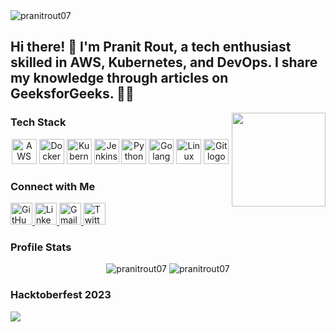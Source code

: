 <img src="https://komarev.com/ghpvc/?username=pranitrout07&label=Profile%20views&color=0e75b6&style=flat" alt="pranitrout07" />
<h2 align="left">Hi there! 👋 I'm Pranit Rout, a tech enthusiast skilled in AWS, Kubernetes, and DevOps. I share my knowledge through articles on GeeksforGeeks. 🚀✨</h2>

<div align="center">
  <img align="right" height="150" src="https://media.giphy.com/media/f3iwJFOVOwuy7K6FFw/giphy.gif" />
</div>

### Tech Stack
<div align="center">
  <img src="https://cdn.jsdelivr.net/gh/devicons/devicon/icons/amazonwebservices/amazonwebservices-original-wordmark.svg" height="40" alt="AWS logo" />
  <img src="https://cdn.jsdelivr.net/gh/devicons/devicon/icons/docker/docker-original-wordmark.svg" height="40" alt="Docker logo" />
  <img src="https://cdn.jsdelivr.net/gh/devicons/devicon/icons/kubernetes/kubernetes-plain-wordmark.svg" height="40" alt="Kubernetes logo" />
  <img src="https://cdn.jsdelivr.net/gh/devicons/devicon/icons/jenkins/jenkins-original.svg" height="40" alt="Jenkins logo" />
  <img src="https://cdn.jsdelivr.net/gh/devicons/devicon/icons/python/python-original.svg" height="40" alt="Python logo" />
  <img src="https://cdn.jsdelivr.net/gh/devicons/devicon/icons/go/go-original.svg" height="40" alt="Golang logo" />
  <img src="https://cdn.jsdelivr.net/gh/devicons/devicon/icons/linux/linux-original.svg" height="40" alt="Linux logo" />
  <img src="https://cdn.jsdelivr.net/gh/devicons/devicon/icons/git/git-original.svg" height="40" alt="Git logo" />
</div>

### Connect with Me
<div align="left">
  <a href="https://github.com/pranitrout07" target="_blank">
    <img src="https://img.shields.io/static/v1?message=GitHub&logo=github&label=&color=181717&logoColor=white&labelColor=&style=for-the-badge" height="35" alt="GitHub logo" />
  </a>
  <a href="https://www.linkedin.com/in/pranit-rout-249349204" target="_blank">
    <img src="https://img.shields.io/static/v1?message=LinkedIn&logo=linkedin&label=&color=0077B5&logoColor=white&labelColor=&style=for-the-badge" height="35" alt="LinkedIn logo" />
  </a>
  <a href="mailto:pranitrout72@gmail.com" target="_blank">
    <img src="https://img.shields.io/static/v1?message=Gmail&logo=gmail&label=&color=D14836&logoColor=white&labelColor=&style=for-the-badge" height="35" alt="Gmail logo" />
  </a>
  <a href="https://twitter.com/Pranit0007" target="_blank">
    <img src="https://img.shields.io/static/v1?message=Twitter&logo=twitter&label=&color=1DA1F2&logoColor=white&labelColor=&style=for-the-badge" height="35" alt="Twitter logo" />
  </a>
</div>

### Profile Stats
<p align="center">
  <img src="https://github-readme-stats.vercel.app/api?username=pranitrout07&show_icons=true&locale=en" alt="pranitrout07" />
  <img src="https://github-readme-streak-stats.herokuapp.com/?user=pranitrout07" alt="pranitrout07" />
  
</p>

### Hacktoberfest 2023
<img src="https://holopin.me/pranitrout07" />


